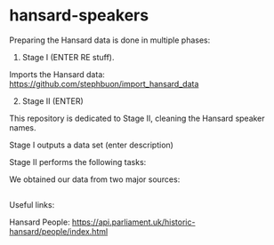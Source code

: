 # hansard-speakers


Preparing the Hansard data is done in multiple phases: 

1) Stage I (ENTER RE stuff). 

Imports the Hansard data: https://github.com/stephbuon/import_hansard_data

2) Stage II (ENTER) 

This repository is dedicated to Stage II, cleaning the Hansard speaker names. 

Stage I outputs a data set (enter description)

Stage II performs the following tasks: 

We obtained our data from two major sources: 


##

Useful links: 

Hansard People: https://api.parliament.uk/historic-hansard/people/index.html
